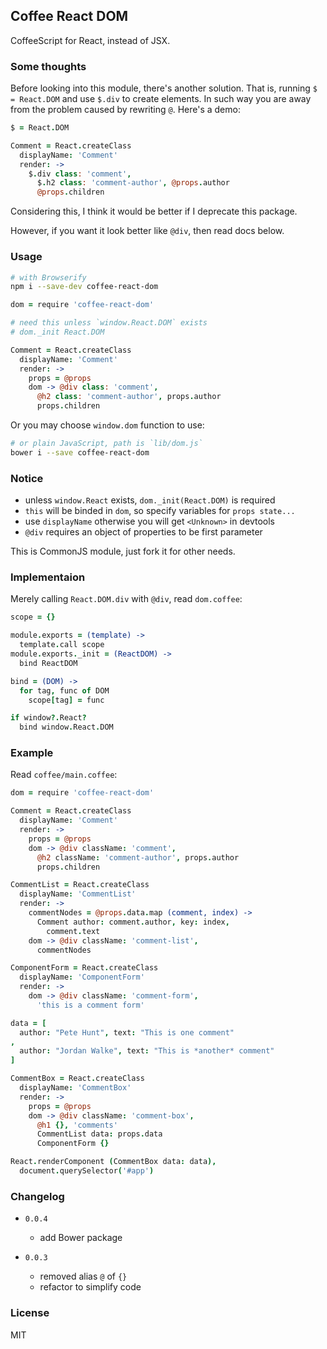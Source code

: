 
Coffee React DOM
------

CoffeeScript for React, instead of JSX.

### Some thoughts

Before looking into this module, there's another solution.
That is, running `$ = React.DOM` and use `$.div` to create elements.
In such way you are away from the problem caused by rewriting `@`.
Here's a demo:

```coffee
$ = React.DOM

Comment = React.createClass
  displayName: 'Comment'
  render: ->
    $.div class: 'comment',
      $.h2 class: 'comment-author', @props.author
      @props.children
```
Considering this, I think it would be better if I deprecate this package.

However, if you want it look better like `@div`, then read docs below.

### Usage

```bash
# with Browserify
npm i --save-dev coffee-react-dom
```
```coffee
dom = require 'coffee-react-dom'

# need this unless `window.React.DOM` exists
# dom._init React.DOM

Comment = React.createClass
  displayName: 'Comment'
  render: ->
    props = @props
    dom -> @div class: 'comment',
      @h2 class: 'comment-author', props.author
      props.children
```

Or you may choose `window.dom` function to use:
```bash
# or plain JavaScript, path is `lib/dom.js`
bower i --save coffee-react-dom
```

### Notice

* unless `window.React` exists, `dom._init(React.DOM)` is required
* `this` will be binded in `dom`, so specify variables for `props state...`
* use `displayName` otherwise you will get `<Unknown>` in devtools
* `@div` requires an object of properties to be first parameter

This is CommonJS module, just fork it for other needs.

### Implementaion

Merely calling `React.DOM.div` with `@div`, read `dom.coffee`:

```coffee
scope = {}

module.exports = (template) ->
  template.call scope
module.exports._init = (ReactDOM) ->
  bind ReactDOM

bind = (DOM) ->
  for tag, func of DOM
    scope[tag] = func

if window?.React?
  bind window.React.DOM
```

### Example

Read `coffee/main.coffee`:

```coffee
dom = require 'coffee-react-dom'

Comment = React.createClass
  displayName: 'Comment'
  render: ->
    props = @props
    dom -> @div className: 'comment',
      @h2 className: 'comment-author', props.author
      props.children

CommentList = React.createClass
  displayName: 'CommentList'
  render: ->
    commentNodes = @props.data.map (comment, index) ->
      Comment author: comment.author, key: index,
        comment.text
    dom -> @div className: 'comment-list',
      commentNodes

ComponentForm = React.createClass
  displayName: 'ComponentForm'
  render: ->
    dom -> @div className: 'comment-form',
      'this is a comment form'

data = [
  author: "Pete Hunt", text: "This is one comment"
,
  author: "Jordan Walke", text: "This is *another* comment"
]

CommentBox = React.createClass
  displayName: 'CommentBox'
  render: ->
    props = @props
    dom -> @div className: 'comment-box',
      @h1 {}, 'comments'
      CommentList data: props.data
      ComponentForm {}

React.renderComponent (CommentBox data: data),
  document.querySelector('#app')
```

### Changelog

* `0.0.4`

  * add Bower package

* `0.0.3`

  * removed alias `@` of `{}`
  * refactor to simplify code

### License

MIT